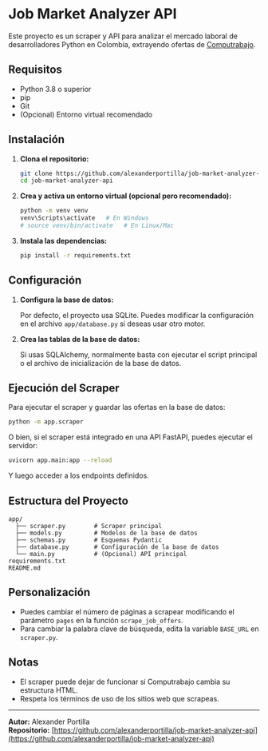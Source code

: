 # Job Market Analyzer API

Este proyecto es un scraper y API para analizar el mercado laboral de desarrolladores Python en Colombia, extrayendo ofertas de [Computrabajo](https://www.computrabajo.com.co/).

## Requisitos

- Python 3.8 o superior
- pip
- Git
- (Opcional) Entorno virtual recomendado

## Instalación

1. **Clona el repositorio:**

   ```sh
   git clone https://github.com/alexanderportilla/job-market-analyzer-api.git
   cd job-market-analyzer-api
   ```

2. **Crea y activa un entorno virtual (opcional pero recomendado):**

   ```sh
   python -m venv venv
   venv\Scripts\activate   # En Windows
   # source venv/bin/activate   # En Linux/Mac
   ```

3. **Instala las dependencias:**

   ```sh
   pip install -r requirements.txt
   ```

## Configuración

1. **Configura la base de datos:**

   Por defecto, el proyecto usa SQLite. Puedes modificar la configuración en el archivo `app/database.py` si deseas usar otro motor.

2. **Crea las tablas de la base de datos:**

   Si usas SQLAlchemy, normalmente basta con ejecutar el script principal o el archivo de inicialización de la base de datos.

## Ejecución del Scraper

Para ejecutar el scraper y guardar las ofertas en la base de datos:

```sh
python -m app.scraper
```

O bien, si el scraper está integrado en una API FastAPI, puedes ejecutar el servidor:

```sh
uvicorn app.main:app --reload
```

Y luego acceder a los endpoints definidos.

## Estructura del Proyecto

```
app/
  ├── scraper.py        # Scraper principal
  ├── models.py         # Modelos de la base de datos
  ├── schemas.py        # Esquemas Pydantic
  ├── database.py       # Configuración de la base de datos
  └── main.py           # (Opcional) API principal
requirements.txt
README.md
```

## Personalización

- Puedes cambiar el número de páginas a scrapear modificando el parámetro `pages` en la función `scrape_job_offers`.
- Para cambiar la palabra clave de búsqueda, edita la variable `BASE_URL` en `scraper.py`.

## Notas

- El scraper puede dejar de funcionar si Computrabajo cambia su estructura HTML.
- Respeta los términos de uso de los sitios web que scrapeas.

---

**Autor:** Alexander Portilla  
**Repositorio:** [https://github.com/alexanderportilla/job-market-analyzer-api](https://github.com/alexanderportilla/job-market-analyzer-api)
